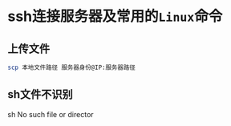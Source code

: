 # ssh连接服务器及常用的`Linux`命令

## 上传文件
```bash
scp 本地文件路径 服务器身份@IP:服务器路径
```
## sh文件不识别
sh No such file or director
